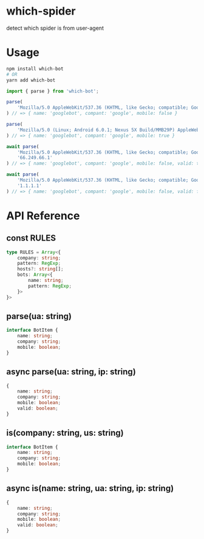 # which-spider

detect which spider is from user-agent

# Usage

```bash
npm install which-bot
# OR
yarn add which-bot
```

```typescript
import { parse } from 'which-bot';

parse(
    'Mozilla/5.0 AppleWebKit/537.36 (KHTML, like Gecko; compatible; Googlebot/2.1; +http://www.google.com/bot.html) Chrome/W.X.Y.Z Safari/537.36'
) // => { name: 'googlebot', compant: 'google', mobile: false }

parse(
    'Mozilla/5.0 (Linux; Android 6.0.1; Nexus 5X Build/MMB29P) AppleWebKit/537.36 (KHTML, like Gecko) Chrome/W.X.Y.Z Mobile Safari/537.36 (compatible; Googlebot/2.1; +http://www.google.com/bot.html)'
) // => { name: 'googlebot', compant: 'google', mobile: true }

await parse(
    'Mozilla/5.0 AppleWebKit/537.36 (KHTML, like Gecko; compatible; Googlebot/2.1; +http://www.google.com/bot.html) Chrome/W.X.Y.Z Safari/537.36',
    '66.249.66.1'
) // => { name: 'googlebot', compant: 'google', mobile: false, valid: true }

await parse(
    'Mozilla/5.0 AppleWebKit/537.36 (KHTML, like Gecko; compatible; Googlebot/2.1; +http://www.google.com/bot.html) Chrome/W.X.Y.Z Safari/537.36',
    '1.1.1.1'
) // => { name: 'googlebot', compant: 'google', mobile: false, valid: false }
```

# API Reference
## const RULES
```typescript
type RULES = Array<{
    company: string;
    pattern: RegExp;
    hosts?: string[];
    bots: Array<{
        name: string;
        pattern: RegExp;
    }>
}>
```

## parse(ua: string)
```typescript
interface BotItem {
    name: string;
    company: string;
    mobile: boolean;
}
```

## async parse(ua: string, ip: string)
```typescript
{
    name: string;
    company: string;
    mobile: boolean;
    valid: boolean;
}
```

## is(company: string, us: string)
```typescript
interface BotItem {
    name: string;
    company: string;
    mobile: boolean;
}
```

## async is(name: string, ua: string, ip: string)
```typescript
{
    name: string;
    company: string;
    mobile: boolean;
    valid: boolean;
}
```
